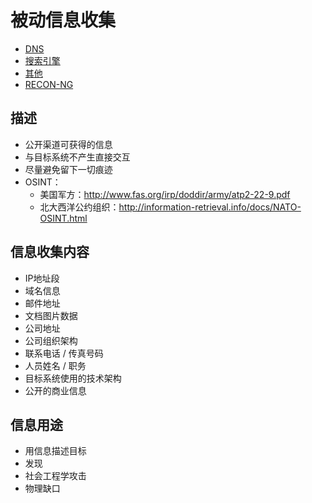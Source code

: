 
# 被动信息收集

* [DNS](./[3-1]--DNS.md)
* [搜索引擎](`./[3-2]--搜索引擎.md`)
* [其他](`./[3-3]--其他.md`)
* [RECON-NG](`./[3-4]--RECON-NG.md`)


## 描述

* 公开渠道可获得的信息
* 与目标系统不产生直接交互
* 尽量避免留下一切痕迹
* OSINT：
  * 美国军方：http://www.fas.org/irp/doddir/army/atp2-22-9.pdf
  * 北大西洋公约组织：http://information-retrieval.info/docs/NATO-OSINT.html


## 信息收集内容

* IP地址段
* 域名信息
* 邮件地址
* 文档图片数据
* 公司地址
* 公司组织架构
* 联系电话 / 传真号码
* 人员姓名 / 职务
* 目标系统使用的技术架构
* 公开的商业信息


## 信息用途

* 用信息描述目标
* 发现
* 社会工程学攻击
* 物理缺口

